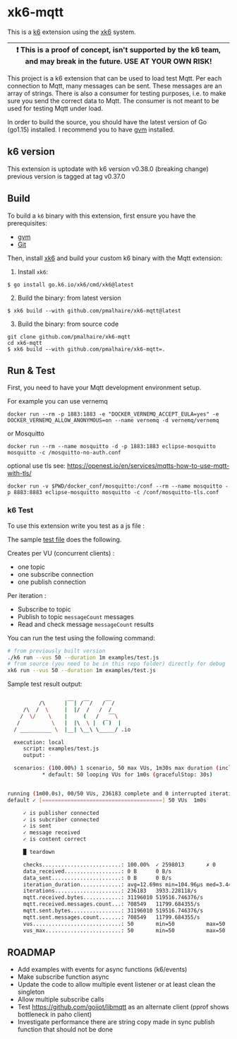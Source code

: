 # xk6-mqtt

This is a [k6](https://go.k6.io/k6) extension using the [xk6](https://github.com/grafana/xk6) system.

| :exclamation: This is a proof of concept, isn't supported by the k6 team, and may break in the future. USE AT YOUR OWN RISK! |
| ---------------------------------------------------------------------------------------------------------------------------- |

This project is a k6 extension that can be used to load test Mqtt. Per each connection to Mqtt, many messages can be sent. These messages are an array of strings. There is also a consumer for testing purposes, i.e. to make sure you send the correct data to Mqtt. The consumer is not meant to be used for testing Mqtt under load.

In order to build the source, you should have the latest version of Go (go1.15) installed. I recommend you to have [gvm](https://github.com/moovweb/gvm) installed.

## k6 version

This extension is uptodate with k6 version v0.38.0 (breaking change) previous version is tagged at tag v0.37.0

## Build

To build a `k6` binary with this extension, first ensure you have the prerequisites:

- [gvm](https://github.com/moovweb/gvm)
- [Git](https://git-scm.com/)

Then, install [xk6](https://github.com/grafana/xk6) and build your custom k6 binary with the Mqtt extension:

1. Install `xk6`:
  ```shell
  $ go install go.k6.io/xk6/cmd/xk6@latest
  ```

2. Build the binary: from latest version
  ```shell
  $ xk6 build --with github.com/pmalhaire/xk6-mqtt@latest
  ```

3. Build the binary: from source code
  ```shell
  git clone github.com/pmalhaire/xk6-mqtt
  cd xk6-mqtt
  $ xk6 build --with github.com/pmalhaire/xk6-mqtt=.
  ```

## Run & Test

First, you need to have your Mqtt development environment setup.

For example you can use vernemq

```
docker run --rm -p 1883:1883 -e "DOCKER_VERNEMQ_ACCEPT_EULA=yes" -e DOCKER_VERNEMQ_ALLOW_ANONYMOUS=on --name vernemq -d vernemq/vernemq
```

or Mosquitto

```
docker run --rm --name mosquitto -d -p 1883:1883 eclipse-mosquitto mosquitto -c /mosquitto-no-auth.conf
```

optional use tls see: https://openest.io/en/services/mqtts-how-to-use-mqtt-with-tls/

```
docker run -v $PWD/docker_conf/mosquitto:/conf --rm --name mosquitto -p 8883:8883 eclipse-mosquitto mosquitto -c /conf/mosquitto-tls.conf
```

### k6 Test

To use this extension write you test as a js file :

The sample [test file](mqtt/examples/test.js) does the following.

Creates per VU (concurrent clients) :
- one topic
- one subscribe connection
- one publish connection

Per iteration :
- Subscribe to topic
- Publish to topic `messageCount` messages
- Read and check message `messageCount` results

You can run the test using the following command:

```bash
# from previously built version
./k6 run --vus 50 --duration 1m examples/test.js
# from source (you need to be in this repo folder) directly for debug
xk6 run --vus 50 --duration 1m examples/test.js
```

Sample test result output:

```bash

          /\      |‾‾| /‾‾/   /‾‾/
     /\  /  \     |  |/  /   /  /
    /  \/    \    |     (   /   ‾‾\
   /          \   |  |\  \ |  (‾)  |
  / __________ \  |__| \__\ \_____/ .io

  execution: local
     script: examples/test.js
     output: -

  scenarios: (100.00%) 1 scenario, 50 max VUs, 1m30s max duration (incl. graceful stop):
           * default: 50 looping VUs for 1m0s (gracefulStop: 30s)


running (1m00.0s), 00/50 VUs, 236183 complete and 0 interrupted iterations
default ✓ [======================================] 50 VUs  1m0s

     ✓ is publisher connected
     ✓ is subcriber connected
     ✓ is sent
     ✓ message received
     ✓ is content correct

     █ teardown

     checks.........................: 100.00%  ✓ 2598013       ✗ 0
     data_received..................: 0 B      0 B/s
     data_sent......................: 0 B      0 B/s
     iteration_duration.............: avg=12.69ms min=104.96µs med=3.44ms max=92.4ms p(90)=44.18ms p(95)=46.17ms
     iterations.....................: 236183   3933.228118/s
     mqtt.received.bytes............: 31196010 519516.746376/s
     mqtt.received.messages.count...: 708549   11799.684355/s
     mqtt.sent.bytes................: 31196010 519516.746376/s
     mqtt.sent.messages.count.......: 708549   11799.684355/s
     vus............................: 50       min=50          max=50
     vus_max........................: 50       min=50          max=50


```

## ROADMAP

- Add examples with events for async functions (k6/events)
- Make subscribe function async
- Update the code to allow multiple event listener or at least clean the singleton
- Allow multiple subscribe calls
- Test https://github.com/goiiot/libmqtt as an alternate client (pprof shows bottleneck in paho client)
- Investigate performance there are string copy made in sync publish function that should not be done